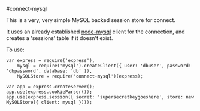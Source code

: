 #connect-mysql

This is a very, very simple MySQL backed session store for connect.

It uses an already established [node-mysql](https://github.com/felixge/node-mysql) client for the connection, and creates a 'sessions' table if it doesn't exist.


To use:

    var express = require('express'),
        mysql = require('mysql').createClient({ user: 'dbuser', password: 'dbpassword', database: 'db' }),
        MySQLStore = require('connect-mysql')(express);
    
    var app = express.createServer();
    app.use(express.cookieParser());
    app.use(express.session({ secret: 'supersecretkeygoeshere', store: new MySQLStore({ client: mysql })));
